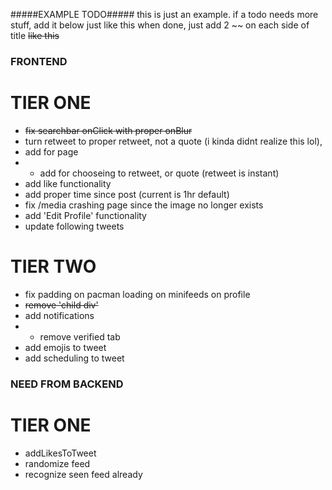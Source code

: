 #####EXAMPLE TODO#####
this is just an example. if a todo needs more stuff,
add it below just like this
when done, just add 2 ~~ on each side of title
~~like this~~



### FRONTEND
# TIER ONE
- ~~fix searchbar onClick with proper onBlur~~
- turn retweet to proper retweet, not a quote (i kinda didnt realize this lol), 
- add <MiniModal/> for page
- - add <MiniModal/> for chooseing to retweet, or quote (retweet is instant)
- add like functionality
- add proper time since post (current is 1hr default)
- fix /media crashing page since the image no longer exists
- add 'Edit Profile' functionality
- update following tweets

# TIER TWO
- fix padding on pacman loading on minifeeds on profile
- ~~remove 'child div'~~
- add notifications
- - remove verified tab
- add emojis to tweet
- add scheduling to tweet

### NEED FROM BACKEND
# TIER ONE
- addLikesToTweet
- randomize feed
- recognize seen feed already